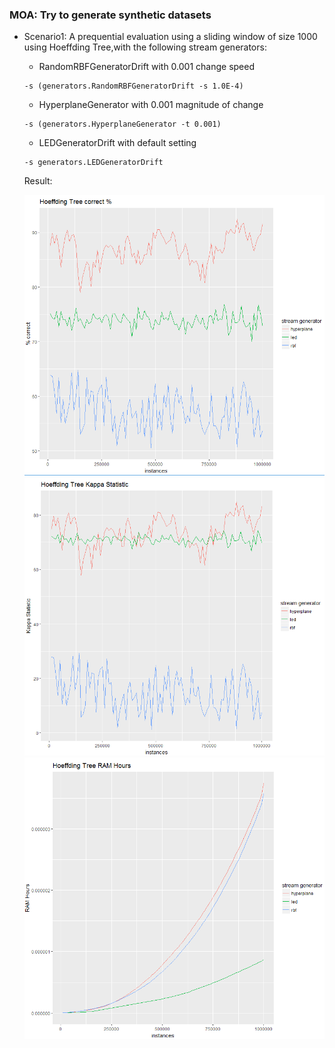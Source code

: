 ### MOA: Try to generate synthetic datasets

*  Scenario1: A prequential evaluation using a sliding window of size 1000 using Hoeffding Tree,with the following stream generators: 
    * RandomRBFGeneratorDrift with 0.001 change speed
    ```
    -s (generators.RandomRBFGeneratorDrift -s 1.0E-4)
    ```
    * HyperplaneGenerator with 0.001 magnitude of change
    ```
    -s (generators.HyperplaneGenerator -t 0.001)
    ```
    * LEDGeneratorDrift with default setting
    ```
    -s generators.LEDGeneratorDrift
    ```
    Result:
    
    ![](/chapter1/ht_correct.PNG)
    ![](/chapter1/ht_kappa.PNG)
    ![](/chapter1/ht_ram.PNG)



    